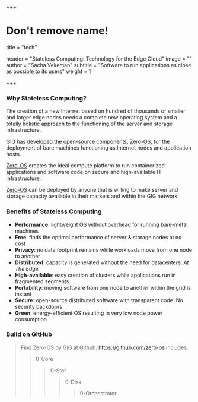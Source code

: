 +++
# Don't remove name!
title = "tech"

header = "Stateless Computing: Technology for the Edge Cloud"
image = ""
author = "Sacha Vekeman"
subtitle = "Software to run applications as close as possible to its users"
weight = 1

+++

### Why Stateless Computing?

The creation of a new Internet based on hundred of thousands of smaller and larger edge nodes needs a complete new operating system and a totally holistic approach to the functioning of the server and storage infrastructure. 

GIG has developed the open-source components, [Zero-OS](https://github.com/Zero-OS), for the deployment of bare machines functioning as Internet nodes and application hosts.

[Zero-OS](https://github.com/Zero-OS) creates the ideal compute platform to run containerized applications and software code on secure and high-available IT infrastructure.

[Zero-OS](https://github.com/Zero-OS) can be deployed by anyone that is willing to make server and storage capacity available in their markets and within the GIG network.

### Benefits of Stateless Computing

* **Performance**: lightweight OS without overhead for running bare-metal machines
* **Free**: finds the optimal performance of server & storage nodes at no cost 
* **Privacy**: no data footprint remains while workloads move from one node to another
* **Distributed**: capacity is generated without the need for datacenters: *At The Edge* 
* **High-available**: easy creation of clusters while applications run in fragmented segments
* **Portability**: moving software from one node to another within the grid is instant 
* **Secure**: open-source distributed software with transparent code. No security backdoors
* **Green**: energy-efficient OS resulting in very low node power consumption

### Build on GitHub

> Find Zero-OS by GIG at Github: https://github.com/zero-os includes
> > 0-Core
> > > 0-Stor
> > > > 0-Disk
> > > > > 0-Orchestrator